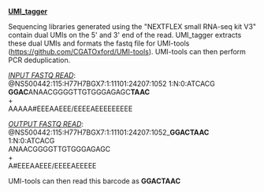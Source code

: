 <u>**UMI_tagger**</u>

Sequencing libraries generated using the "NEXTFLEX small RNA-seq kit V3" contain dual UMIs on the 5' and 3' end of the read.
UMI_tagger extracts these dual UMIs and formats the fastq file for UMI-tools (https://github.com/CGATOxford/UMI-tools).
UMI-tools can then perform PCR deduplication.

<ins>_INPUT FASTQ READ_</ins>:<br />
@NS500442:115:H77H7BGX7:1:11101:24207:1052 1:N:0:ATCACG <br />
**GGAC**ANAACGGGGTTGTGGGAGAGC**TAAC** <br />
\+ <br />
AAAAA#EEEAAEEE/EEEEAEEEEEEEEE <br />

<ins>_OUTPUT FASTQ READ_</ins>:<br />
@NS500442:115:H77H7BGX7:1:11101:24207:1052_**GGACTAAC** 1:N:0:ATCACG <br />
ANAACGGGGTTGTGGGAGAGC <br />
\+<br />
A#EEEAAEEE/EEEEAEEEEE<br />


UMI-tools can then read this barcode as **GGACTAAC**
